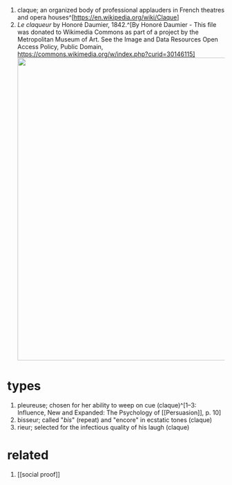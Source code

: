 1. claque; an organized body of professional applauders in French theatres and opera houses^[https://en.wikipedia.org/wiki/Claque]
2. *Le claqueur* by Honoré Daumier, 1842.^[By Honoré Daumier - This file was donated to Wikimedia Commons as part of a project by the Metropolitan Museum of Art. See the Image and Data Resources Open Access Policy, Public Domain, https://commons.wikimedia.org/w/index.php?curid=30146115]
	<img src="https://upload.wikimedia.org/wikipedia/commons/d/de/Honor%C3%A9_Daumier%2C_Boh%C3%A9miens_de_Paris_-_Le_claqueur%2C_1842.jpg" width="700" />
	
# types
1. pleureuse; chosen for her ability to weep on cue (claque)^[1–3: Influence, New and Expanded: The Psychology of [[Persuasion]], p. 10]
2. bisseur; called "_bis_" (repeat) and "encore" in ecstatic tones (claque)
3. rieur; selected for the infectious quality of his laugh (claque)

# related
1. [[social proof]]